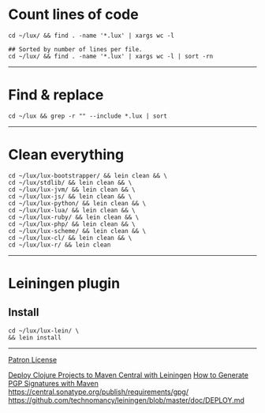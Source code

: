 # Count lines of code

```
cd ~/lux/ && find . -name '*.lux' | xargs wc -l

## Sorted by number of lines per file.
cd ~/lux/ && find . -name '*.lux' | xargs wc -l | sort -rn
```

---

# Find & replace

```
cd ~/lux && grep -r "" --include *.lux | sort
```

---

# Clean everything

```
cd ~/lux/lux-bootstrapper/ && lein clean && \
cd ~/lux/stdlib/ && lein clean && \
cd ~/lux/lux-jvm/ && lein clean && \
cd ~/lux/lux-js/ && lein clean && \
cd ~/lux/lux-python/ && lein clean && \
cd ~/lux/lux-lua/ && lein clean && \
cd ~/lux/lux-ruby/ && lein clean && \
cd ~/lux/lux-php/ && lein clean && \
cd ~/lux/lux-scheme/ && lein clean && \
cd ~/lux/lux-cl/ && lein clean && \
cd ~/lux/lux-r/ && lein clean

```

---

# Leiningen plugin

## Install

```
cd ~/lux/lux-lein/ \
&& lein install
```

---

[Patron License](https://github.com/licensezero/patron-license)

[Deploy Clojure Projects to Maven Central with Leiningen](https://kpow.io/how-to/deploy-clojure-projects-to-maven-central/)
[How to Generate PGP Signatures with Maven](https://blog.sonatype.com/2010/01/how-to-generate-pgp-signatures-with-maven/)
https://central.sonatype.org/publish/requirements/gpg/
https://github.com/technomancy/leiningen/blob/master/doc/DEPLOY.md

